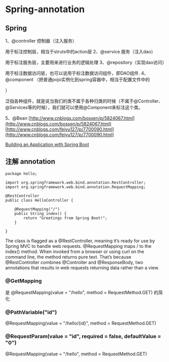 # Spring-annotation

## Spring

1、@controller 控制器（注入服务）

用于标注控制层，相当于struts中的action层 2、@service 服务（注入dao）

用于标注服务层，主要用来进行业务的逻辑处理 3、@repository（实现dao访问）

用于标注数据访问层，也可以说用于标注数据访问组件，即DAO组件. 4、@component （把普通pojo实例化到spring容器中，相当于配置文件中的

）

泛指各种组件，就是说当我们的类不属于各种归类的时候（不属于@Controller、@Services等的时候），我们就可以使用@Component来标注这个类。

5、@Bean [http://www.cnblogs.com/bossen/p/5824067.html](http://www.cnblogs.com/bossen/p/5824067.html) [http://www.cnblogs.com/feiyu127/p/7700090.html](http://www.cnblogs.com/feiyu127/p/7700090.html)

[Building an Application with Spring Boot](https://spring.io/guides/gs/spring-boot/#initial)

## 注解 annotation

```text
package hello;

import org.springframework.web.bind.annotation.RestController;
import org.springframework.web.bind.annotation.RequestMapping;

@RestController
public class HelloController {

    @RequestMapping("/")
    public String index() {
        return "Greetings from Spring Boot!";
    }

}
```

The class is flagged as a @RestController, meaning it’s ready for use by Spring MVC to handle web requests. @RequestMapping maps / to the index\(\) method. When invoked from a browser or using curl on the command line, the method returns pure text. That’s because @RestController combines @Controller and @ResponseBody, two annotations that results in web requests returning data rather than a view.

### @GetMapping

是 @RequestMapping\(value = "/hello", method = RequestMethod.GET\) 的简化

### @PathVariable\("id"\)

@RequestMapping\(value = "/hello/{id}", method = RequestMethod.GET\)

### @RequestParam\(value = "id", required = false, defaultValue = "0"\)

@RequestMapping\(value = "/hello", method = RequestMethod.GET\)

